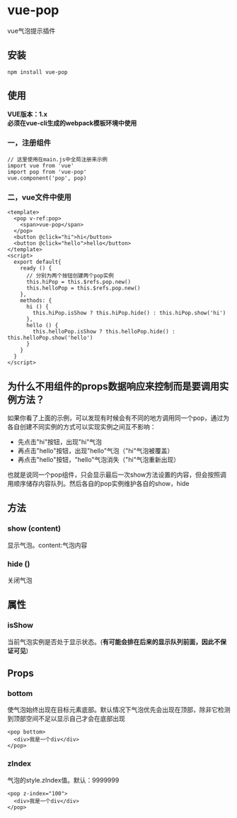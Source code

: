 # vue-pop
vue气泡提示插件

## 安装
```
npm install vue-pop
```
## 使用
**VUE版本：1.x** <br>
**必须在vue-cli生成的webpack模板环境中使用**

### 一，注册组件
```
// 这里使用在main.js中全局注册来示例
import vue from 'vue'
import pop from 'vue-pop'
vue.component('pop', pop)
```
### 二，vue文件中使用
```
<template>
  <pop v-ref:pop>
    <span>vue-pop</span>
  </pop>
  <button @click="hi">hi</button>
  <button @click="hello">hello</button>
</template>
<script>
  export default{
    ready () {
      // 分别为两个按钮创建两个pop实例
      this.hiPop = this.$refs.pop.new()
      this.helloPop = this.$refs.pop.new()
    },
    methods: {
      hi () {
        this.hiPop.isShow ? this.hiPop.hide() : this.hiPop.show('hi')
      },
      hello () {
        this.helloPop.isShow ? this.helloPop.hide() : this.helloPop.show('hello')
      }
    }
  }
</script>
```
## 为什么不用组件的props数据响应来控制而是要调用实例方法？
如果你看了上面的示例，可以发现有时候会有不同的地方调用同一个pop，通过为各自创建不同实例的方式可以实现实例之间互不影响：<br>
* 先点击"hi"按钮，出现"hi"气泡
* 再点击"hello"按钮，出现"hello"气泡（"hi"气泡被覆盖）
* 再点击"hello"按钮，"hello"气泡消失（"hi"气泡重新出现）

也就是说同一个pop组件，只会显示最后一次show方法设置的内容，但会按照调用顺序储存内容队列。然后各自的pop实例维护各自的show，hide

## 方法
### show (content)
显示气泡。content:气泡内容

### hide ()
关闭气泡

## 属性
### isShow
当前气泡实例是否处于显示状态。(**有可能会排在后来的显示队列前面，因此不保证可见**)

## Props
### bottom
使气泡始终出现在目标元素底部。默认情况下气泡优先会出现在顶部，除非它检测到顶部空间不足以显示自己才会在底部出现
```
<pop bottom>
  <div>我是一个div</div>
</pop>
```
### zIndex
气泡的style.zIndex值。默认：9999999
```
<pop z-index="100">
  <div>我是一个div</div>
</pop>
```
